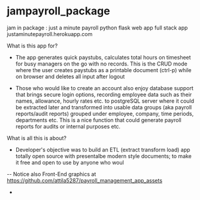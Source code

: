 # jampayroll_package
jam in package : just a minute payroll python flask web app full stack app
justaminutepayroll.herokuapp.com

What is this app for?
- The app generates quick paystubs, calculates total hours on timesheet for busy managers on the go
with no records. This is the CRUD mode where the user creates paystubs as a printable document (ctrl-p)
while on browser and deletes all input after logout

- Those who would like to create an account also enjoy database support that brings secure login options, 
recording employee data such as their names, allowance, hourly rates etc. to postgreSQL server where it 
could be extracted later and transformed into usable data groups (aka payroll reports/audit reports)
grouped under employee, company, time periods, departments etc. This is a nice function that could generate
payroll reports for audits or internal purposes etc. 

What is all this is about?
- Developer's objective was to build an ETL (extract transform load) app totally open source with presentalbe
modern style documents; to make it free and open to use by anyone who woul

-- Notice also Front-End graphics at https://github.com/attila5287/payroll_management_app_assets

- 
